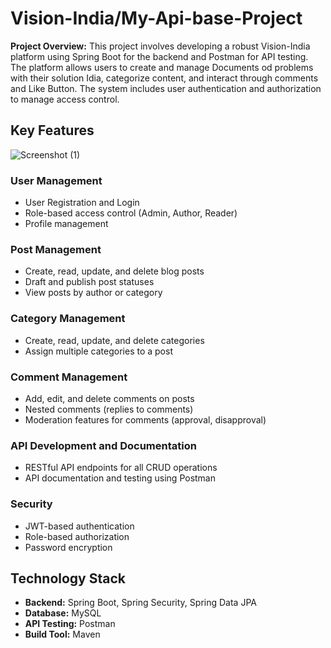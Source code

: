 # Vision-India/My-Api-base-Project

**Project Overview:**
This project involves developing a robust Vision-India platform using Spring Boot for the backend and Postman for API testing.
The platform allows users to create and manage Documents od problems with their solution Idia, categorize content, and interact through comments and Like Button. 
The system includes user authentication and authorization to manage access control.

## Key Features
![Screenshot (1)](https://github.com/user-attachments/assets/e787582d-c111-4e81-8201-4330929f6d62)

### User Management
- User Registration and Login
- Role-based access control (Admin, Author, Reader)
- Profile management

### Post Management
- Create, read, update, and delete blog posts
- Draft and publish post statuses
- View posts by author or category

### Category Management
- Create, read, update, and delete categories
- Assign multiple categories to a post

### Comment Management
- Add, edit, and delete comments on posts
- Nested comments (replies to comments)
- Moderation features for comments (approval, disapproval)

### API Development and Documentation
- RESTful API endpoints for all CRUD operations
- API documentation and testing using Postman

### Security
- JWT-based authentication
- Role-based authorization
- Password encryption

## Technology Stack
- **Backend:** Spring Boot, Spring Security, Spring Data JPA
- **Database:** MySQL 
- **API Testing:** Postman
- **Build Tool:** Maven 
  
